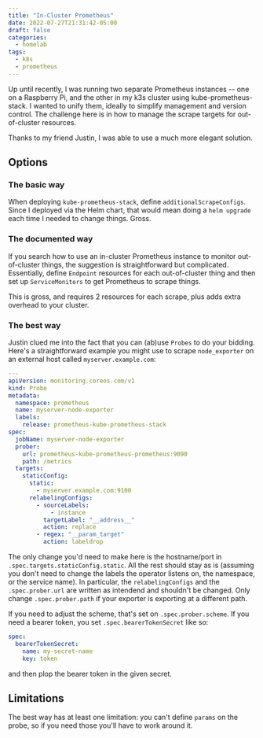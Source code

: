 ```yaml
---
title: "In-Cluster Prometheus"
date: 2022-07-27T21:31:42-05:00
draft: false
categories:
  - homelab
tags:
  - k8s
  - prometheus
---
```


Up until recently, I was running two separate Prometheus instances -- one on a Raspberry Pi, and the other in my k3s cluster using kube-prometheus-stack. I wanted to unify them, ideally to simplify management and version control. The challenge here is in how to manage the scrape targets for out-of-cluster resources.

Thanks to my friend Justin, I was able to use a much more elegant solution.

## Options

### The basic way

When deploying `kube-prometheus-stack`, define `additionalScrapeConfigs`. Since I deployed via the Helm chart, that would mean doing a `helm upgrade` each time I needed to change things. Gross.

### The documented way

If you search how to use an in-cluster Prometheus instance to monitor out-of-cluster things, the suggestion is straightforward but complicated. Essentially, define `Endpoint` resources for each out-of-cluster thing and then set up `ServiceMonitors` to get Prometheus to scrape things.

This is gross, and requires 2 resources for each scrape, plus adds extra overhead to your cluster.

### The best way

Justin clued me into the fact that you can (ab)use `Probes` to do your bidding. Here's a straightforward example you might use to scrape `node_exporter` on an external host called `myserver.example.com`:

```yaml
---
apiVersion: monitoring.coreos.com/v1
kind: Probe
metadata:
  namespace: prometheus
  name: myserver-node-exporter
  labels:
    release: prometheus-kube-prometheus-stack
spec:
  jobName: myserver-node-exporter
  prober:
    url: prometheus-kube-prometheus-prometheus:9090
    path: /metrics
  targets:
    staticConfig:
      static:
        - myserver.example.com:9100
      relabelingConfigs:
        - sourceLabels:
            - instance
          targetLabel: "__address__"
          action: replace
        - regex: "__param_target"
          action: labeldrop
```

The only change you'd need to make here is the hostname/port in `.spec.targets.staticConfig.static`. All the rest should stay as is (assuming you don't need to change the labels the operator listens on, the namespace, or the service name).
In particular, the `relabelingConfigs` and the `.spec.prober.url` are written as intendend and shouldn't be changed. Only change `.spec.prober.path` if your exporter is exporting at a different path.

If you need to adjust the scheme, that's set on `.spec.prober.scheme`. If you need a bearer token, you set `.spec.bearerTokenSecret` like so:

```yaml
spec:
  bearerTokenSecret:
    name: my-secret-name
    key: token
```


and then plop the bearer token in the given secret.

## Limitations

The best way has at least one limitation: you can't define `params` on the probe, so if you need those you'll have to work around it.
